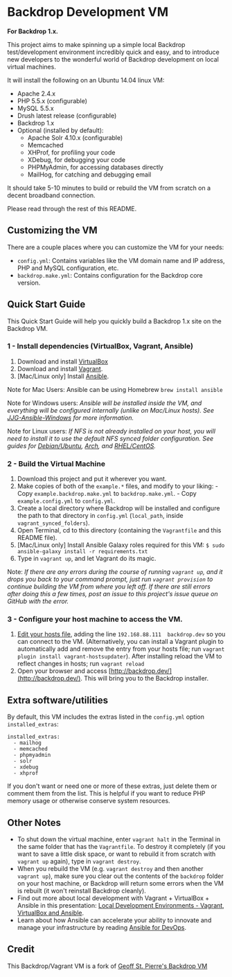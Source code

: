 # Backdrop Development VM


**For Backdrop 1.x.**

This project aims to make spinning up a simple local Backdrop test/development environment incredibly quick and easy, and to introduce new developers to the wonderful world of Backdrop development on local virtual machines.

It will install the following on an Ubuntu 14.04 linux VM:

  - Apache 2.4.x
  - PHP 5.5.x (configurable)
  - MySQL 5.5.x
  - Drush latest release (configurable)
  - Backdrop 1.x
  - Optional (installed by default):
    - Apache Solr 4.10.x (configurable)
    - Memcached
    - XHProf, for profiling your code
    - XDebug, for debugging your code
    - PHPMyAdmin, for accessing databases directly
    - MailHog, for catching and debugging email

It should take 5-10 minutes to build or rebuild the VM from scratch on a decent broadband connection.

Please read through the rest of this README.

## Customizing the VM

There are a couple places where you can customize the VM for your needs:

  - `config.yml`: Contains variables like the VM domain name and IP address, PHP and MySQL configuration, etc.
  - `backdrop.make.yml`: Contains configuration for the Backdrop core version.

## Quick Start Guide

This Quick Start Guide will help you quickly build a Backdrop 1.x site on the Backdrop VM.

### 1 - Install dependencies (VirtualBox, Vagrant, Ansible)

  1. Download and install [VirtualBox](https://www.virtualbox.org/wiki/Downloads)
  2. Download and install [Vagrant](http://www.vagrantup.com/downloads.html).
  3. [Mac/Linux only] Install [Ansible](http://docs.ansible.com/intro_installation.html).

Note for Mac Users: Ansible can be using Homebrew
`brew install ansible`

Note for Windows users: *Ansible will be installed inside the VM, and everything will be configured internally (unlike on Mac/Linux hosts). See [JJG-Ansible-Windows](https://github.com/geerlingguy/JJG-Ansible-Windows) for more information.*

Note for Linux users: *If NFS is not already installed on your host, you will need to install it to use the default NFS synced folder configuration. See guides for [Debian/Ubuntu](https://www.digitalocean.com/community/tutorials/how-to-set-up-an-nfs-mount-on-ubuntu-14-04), [Arch](https://wiki.archlinux.org/index.php/NFS#Installation), and [RHEL/CentOS](https://www.digitalocean.com/community/tutorials/how-to-set-up-an-nfs-mount-on-centos-6).*

### 2 - Build the Virtual Machine

  1. Download this project and put it wherever you want.
  2. Make copies of both of the `example.*` files, and modify to your liking:
    - Copy `example.backdrop.make.yml` to `backdrop.make.yml`.
    - Copy `example.config.yml` to `config.yml`.
  3. Create a local directory where Backdrop will be installed and configure the path to that directory in `config.yml` (`local_path`, inside `vagrant_synced_folders`).
  4. Open Terminal, cd to this directory (containing the `Vagrantfile` and this README file).
  5. [Mac/Linux only] Install Ansible Galaxy roles required for this VM: `$ sudo ansible-galaxy install -r requirements.txt`
  6. Type in `vagrant up`, and let Vagrant do its magic.

Note: *If there are any errors during the course of running `vagrant up`, and it drops you back to your command prompt, just run `vagrant provision` to continue building the VM from where you left off. If there are still errors after doing this a few times, post an issue to this project's issue queue on GitHub with the error.*

### 3 - Configure your host machine to access the VM.

  1. [Edit your hosts file](http://www.rackspace.com/knowledge_center/article/how-do-i-modify-my-hosts-file), adding the line `192.168.88.111  backdrop.dev` so you can connect to the VM. (Alternatively, you can install a Vagrant plugin to automatically add and remove the entry from your hosts file; run `vagrant plugin install vagrant-hostsupdater`). After installing reload the VM to reflect changes in hosts; run `vagrant reload`
  2. Open your browser and access [http://backdrop.dev/](http://backdrop.dev/). This will bring you to the Backdrop installer.

## Extra software/utilities

By default, this VM includes the extras listed in the `config.yml` option `installed_extras`:

    installed_extras:
      - mailhog
      - memcached
      - phpmyadmin
      - solr
      - xdebug
      - xhprof

If you don't want or need one or more of these extras, just delete them or comment them from the list. This is helpful if you want to reduce PHP memory usage or otherwise conserve system resources.

## Other Notes

  - To shut down the virtual machine, enter `vagrant halt` in the Terminal in the same folder that has the `Vagrantfile`. To destroy it completely (if you want to save a little disk space, or want to rebuild it from scratch with `vagrant up` again), type in `vagrant destroy`.
  - When you rebuild the VM (e.g. `vagrant destroy` and then another `vagrant up`), make sure you clear out the contents of the `backdrop` folder on your host machine, or Backdrop will return some errors when the VM is rebuilt (it won't reinstall Backdrop cleanly).
  - Find out more about local development with Vagrant + VirtualBox + Ansible in this presentation: [Local Development Environments - Vagrant, VirtualBox and Ansible](http://www.slideshare.net/geerlingguy/local-development-on-virtual-machines-vagrant-virtualbox-and-ansible).
  - Learn about how Ansible can accelerate your ability to innovate and manage your infrastructure by reading [Ansible for DevOps](https://leanpub.com/ansible-for-devops).

## Credit
This Backdrop/Vagrant VM is a fork of [Geoff St. Pierre's Backdrop VM](https://github.com/serundeputy/backdropvm)
